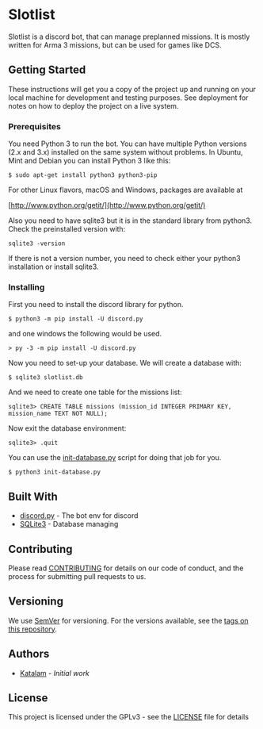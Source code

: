 # Slotlist

Slotlist is a discord bot, that can manage preplanned missions. It is mostly written for Arma 3 missions, but can be used for games like DCS.

## Getting Started

These instructions will get you a copy of the project up and running on your local machine for development and testing purposes. See deployment for notes on how to deploy the project on a live system.

### Prerequisites

You need Python 3 to run the bot. You can have multiple Python versions (2.x and 3.x) installed on the same system without problems.
In Ubuntu, Mint and Debian you can install Python 3 like this:

```
$ sudo apt-get install python3 python3-pip
```

For other Linux flavors, macOS and Windows, packages are available at

[http://www.python.org/getit/](http://www.python.org/getit/)

Also you need to have sqlite3 but it is in the standard library from python3.
Check the preinstalled version with:
```
sqlite3 -version
```
If there is not a version number, you need to check either your python3 installation or install sqlite3.

### Installing

First you need to install the discord library for python.

```
$ python3 -m pip install -U discord.py
```
and one windows the following would be used.
```
> py -3 -m pip install -U discord.py
```

Now you need to set-up your database.
We will create a database with:
```
$ sqlite3 slotlist.db
```
And we need to create one table for the missions list:
```
sqlite3> CREATE TABLE missions (mission_id INTEGER PRIMARY KEY, mission_name TEXT NOT NULL);
```
Now exit the database environment:
```
sqlite3> .quit
```

You can use the [init-database.py](init-database.py) script for doing that job for you.
```
$ python3 init-database.py
```

<!--
## Deployment

Add additional notes about how to deploy this on a live system
-->
## Built With

* [discord.py](https://discordpy.readthedocs.io/en/latest/) - The bot env for discord
* [SQLite3](https://www.sqlite.org/index.html) - Database managing

## Contributing

Please read [CONTRIBUTING](CONTRIBUTING.md) for details on our code of conduct, and the process for submitting pull requests to us.

## Versioning

We use [SemVer](http://semver.org/) for versioning. For the versions available, see the [tags on this repository](https://github.com/Katalam/slotlist-discord-bot/tags).

## Authors

* [Katalam](https://github.com/Katalam) - *Initial work*

<!-- See also the list of [contributors](https://github.com/Katalam/slotlist-discord-bot/contributors) who participated in this project. -->

## License

This project is licensed under the GPLv3 - see the [LICENSE](LICENSE) file for details
